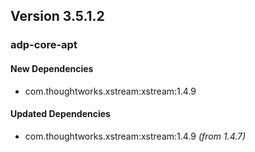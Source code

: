 ## Version 3.5.1.2 ##

### adp-core-apt ###

#### New Dependencies ####
- com.thoughtworks.xstream:xstream:1.4.9

#### Updated Dependencies ####
- com.thoughtworks.xstream:xstream:1.4.9 *(from 1.4.7)*
